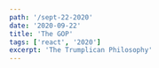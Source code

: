 ```yaml
---
path: '/sept-22-2020'
date: '2020-09-22'
title: 'The GOP'
tags: ['react', '2020']
excerpt: 'The Trumplican Philosophy'
---
```

